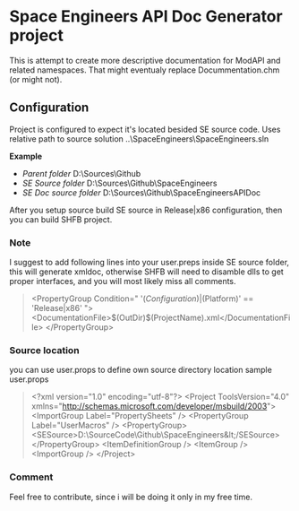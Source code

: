 # Space Engineers API Doc Generator project
This is attempt to create more descriptive documentation for ModAPI and related namespaces. That might eventualy replace Docummentation.chm (or might not).

## Configuration
Project is configured to expect it's located besided SE source code. Uses relative path to source solution ..\SpaceEngineers\SpaceEngineers.sln

__Example__

* _Parent folder_ D:\Sources\Github
* _SE Source folder_ D:\Sources\Github\SpaceEngineers
* _SE Doc source folder_  D:\Sources\Github\SpaceEngineersAPIDoc

After you setup source build SE source in Release|x86 configuration, then you can build SHFB project.

### Note
I suggest to add following lines into your user.preps inside SE source folder, this will generate xmldoc, otherwise SHFB will need to disamble dlls to get proper interfaces, and you will most likely miss all comments.

>  &lt;PropertyGroup Condition=" '$(Configuration)|$(Platform)' == 'Release|x86' "&gt; 
>    &lt;DocumentationFile&gt;$(OutDir)\$(ProjectName).xml&lt;/DocumentationFile&gt;
>  &lt;/PropertyGroup&gt;

### Source location
you can use user.props to define own source directory location
sample user.props

>  &lt;?xml version="1.0" encoding="utf-8"?&gt; 
>  &lt;Project ToolsVersion="4.0" xmlns="http://schemas.microsoft.com/developer/msbuild/2003"&gt;
>    &lt;ImportGroup Label="PropertySheets" /&gt;
>    &lt;PropertyGroup Label="UserMacros" /&gt;
>    &lt;PropertyGroup&gt;
>      &lt;SESource&gt;D:\SourceCode\Github\SpaceEngineers\&lt;/SESource&gt;
>    &lt;/PropertyGroup&gt;
>    &lt;ItemDefinitionGroup /&gt;
>    &lt;ItemGroup /&gt;
>    &lt;ImportGroup /&gt;
>  &lt;/Project&gt;


### Comment
Feel free to contribute, since i will be doing it only in my free time.
